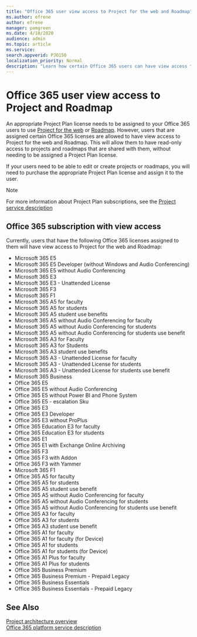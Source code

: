 ```yaml
---
title: "Office 365 user view access to Project for the web and Roadmap"
ms.author: efrene
author: efrene
manager: pamgreen
ms.date: 4/10/2020
audience: admin
ms.topic: article
ms.service: 
search.appverid: PJO150
localization_priority: Normal
description: "Learn how certain Office 365 users can have view access to Project for the web and Roadmap"
---
```


# Office 365 user view access to Project and Roadmap

An appropriate Project Plan license needs to be assigned to your Office 365 users to use [Project for the web](https://go.microsoft.com/fwlink/?linkid=2108301) or [Roadmap](https://support.office.com/article/Video-Welcome-to-Roadmap-57764149-51b8-468f-a50d-9ea6a4fd835a). However, users that are assigned certain Office 365 licenses are allowed to have view access to Project for the web and Roadmap. 
This will allow them to have read-only access to projects and roadmaps that are shared with them, without needing to be assigned a Project Plan license.

 If your users need to be able to edit or create projects or roadmaps, you will need to purchase the appropriate Project Plan license and assign it to the user.



> [!Note] 
> For more information about Project Plan subscriptions, see the [Project service description](https://docs.microsoft.com/office365/servicedescriptions/project-online-service-description/project-online-service-description)

## Office 365 subscription with view access

Currently, users that have the following Office 365 licenses assigned to them will have view access to Project for the web and Roadmap:

- Microsoft 365 E5
- Microsoft 365 E5 Developer (without Windows and Audio Conferencing)
- Microsoft 365 E5 without Audio Conferencing
- Microsoft 365 E3
- Microsoft 365 E3 - Unattended License
- Microsoft 365 F3
- Microsoft 365 F1
- Microsoft 365 A5 for faculty
- Microsoft 365 A5 for students
- Microsoft 365 A5 student use benefits
- Microsoft 365 A5 without Audio Conferencing for faculty
- Microsoft 365 A5 without Audio Conferencing for students
- Microsoft 365 A5 without Audio Conferencing for students use benefit
- Microsoft 365 A3 for Faculty
- Microsoft 365 A3 for Students
- Microsoft 365 A3 student use benefits
- Microsoft 365 A3 - Unattended License for faculty
- Microsoft 365 A3 - Unattended License for students
- Microsoft 365 A3 - Unattended License for students use benefit
- Microsoft 365 Business
- Office 365 E5
- Office 365 E5 without Audio Conferencing
- Office 365 E5 without Power BI and Phone System
- Office 365 E5 - escalation Sku
- Office 365 E3
- Office 365 E3 Developer
- Office 365 E3 without ProPlus
- Office 365 Education E3 for faculty
- Office 365 Education E3 for students
- Office 365 E1
- Office 365 E1 with Exchange Online Archiving
- Office 365 F3
- Office 365 F3 with Addon
- Office 365 F3 with Yammer
- Microsoft 365 F1
- Office 365 A5 for faculty
- Office 365 A5 for students
- Office 365 A5 student use benefit
- Office 365 A5 without Audio Conferencing for faculty
- Office 365 A5 without Audio Conferencing for students
- Office 365 A5 without Audio Conferencing for students use benefit
- Office 365 A3 for faculty
- Office 365 A3 for students
- Office 365 A3 student use benefit
- Office 365 A1 for faculty
- Office 365 A1 for faculty (for Device)
- Office 365 A1 for students
- Office 365 A1 for students (for Device)
- Office 365 A1 Plus for faculty
- Office 365 A1 Plus for students
- Office 365 Business Premium
- Office 365 Business Premium - Prepaid Legacy
- Office 365 Business Essentials
- Office 365 Business Essentials - Prepaid Legacy


## See Also
  
[Project architecture overview](project-architecture-overview.md)</br>
[Office 365 platform service description](https://docs.microsoft.com/office365/servicedescriptions/office-365-platform-service-description/office-365-platform-service-description)




